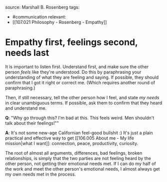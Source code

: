 source: Marshall B. Rosenberg
tags:
- #communication 
relevant:
- [[107.021 Philosophy - Rosenberg - Empathy]]

# Empathy first, feelings second, needs last

It is important to listen first. Understand first, and make sure the other person _feels_ like they're understood. Do this by paraphrasing your understanding of what they are feeling and saying. If possible, they should confirm that I got it right or correct me. (Which requires another round of paraphrasing.)

Then, if still necessary, tell the other person how I feel, and state _my needs_ in clear unambiguous terms. If possible, ask them to confirm that they heard and understand me.

**Q**: "Why go through this? I'm bad at this. This feels weird. Men shouldn't talk about their feelings!""

**A**: It's not some new-age Californian feel-good bullshit :) It's just a plain practical and effective way to get [[106.005 About me - My life mission|what I want]]: connection, peace, productivity, curiosity.

The root of almost all arguments, differences, bad feelings, broken relationships, is simply that the two parties are not feeling heard by the other person, not getting their emotional needs met. If I can do my half of the work and meet the other person's emotional needs, I almost always get my own needs met in the process.
